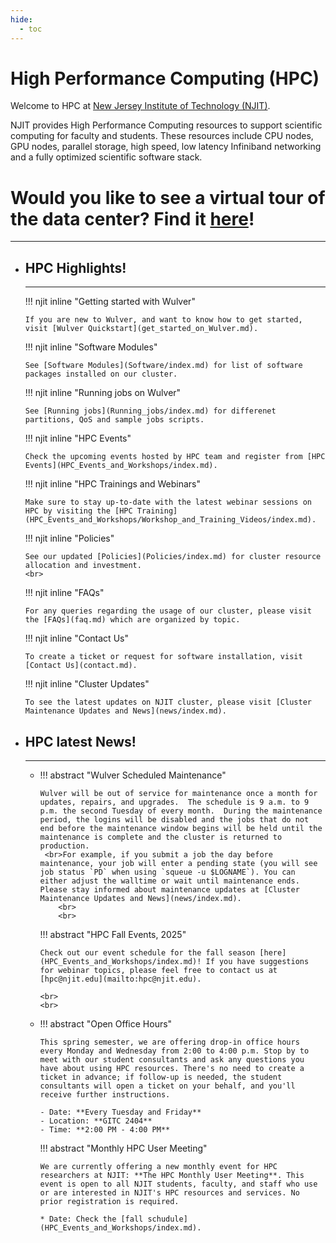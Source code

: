 ```yaml
---
hide:
  - toc
---
```


# High Performance Computing (HPC)

Welcome to HPC at [New Jersey Institute of Technology (NJIT)](https://www.njit.edu).

NJIT provides High Performance Computing resources to support scientific computing for faculty and students. These resources include CPU nodes, GPU nodes, parallel storage, high speed, low latency Infiniband networking and a fully optimized scientific software stack.

# Would you like to see a virtual tour of the data center? Find it [here](clusters/index.md#virtual-tour-of-njit-data-center)!
---

<div class="grid cards" markdown>

-   ## HPC Highlights!

    ---

    !!! njit inline "Getting started with Wulver"

        If you are new to Wulver, and want to know how to get started, visit [Wulver Quickstart](get_started_on_Wulver.md).

    !!! njit inline "Software Modules"

        See [Software Modules](Software/index.md) for list of software packages installed on our cluster.

    !!! njit inline "Running jobs on Wulver"

        See [Running jobs](Running_jobs/index.md) for differenet partitions, QoS and sample jobs scripts.

    !!! njit inline "HPC Events"
        
        Check the upcoming events hosted by HPC team and register from [HPC Events](HPC_Events_and_Workshops/index.md).

    !!! njit inline "HPC Trainings and Webinars"
        
        Make sure to stay up-to-date with the latest webinar sessions on HPC by visiting the [HPC Training](HPC_Events_and_Workshops/Workshop_and_Training_Videos/index.md).
    
    !!! njit inline "Policies"
        
        See our updated [Policies](Policies/index.md) for cluster resource allocation and investment.                                       
        <br>  
        



    !!! njit inline "FAQs"
        
        For any queries regarding the usage of our cluster, please visit the [FAQs](faq.md) which are organized by topic.

    !!! njit inline "Contact Us"

        To create a ticket or request for software installation, visit [Contact Us](contact.md).
    
    !!! njit inline "Cluster Updates"
        
        To see the latest updates on NJIT cluster, please visit [Cluster Maintenance Updates and News](news/index.md).
</div>

<div class="grid cards" markdown>

-   ## HPC latest News!

    ---
    
    <div class="grid cards" markdown>
 
    -   !!! abstract "Wulver Scheduled Maintenance"
            
            Wulver will be out of service for maintenance once a month for updates, repairs, and upgrades.  The schedule is 9 a.m. to 9 p.m. the second Tuesday of every month.  During the maintenance period, the logins will be disabled and the jobs that do not end before the maintenance window begins will be held until the maintenance is complete and the cluster is returned to production. 
             <br>For example, if you submit a job the day before maintenance, your job will enter a pending state (you will see job status `PD` when using `squeue -u $LOGNAME`). You can either adjust the walltime or wait until maintenance ends. Please stay informed about maintenance updates at [Cluster Maintenance Updates and News](news/index.md).
                <br>
                <br>

             

        !!! abstract "HPC Fall Events, 2025"

            Check out our event schedule for the fall season [here](HPC_Events_and_Workshops/index.md)! If you have suggestions for webinar topics, please feel free to contact us at [hpc@njit.edu](mailto:hpc@njit.edu).

            <br>
            <br>


    
    -   !!! abstract "Open Office Hours"
            
            This spring semester, we are offering drop-in office hours every Monday and Wednesday from 2:00 to 4:00 p.m. Stop by to meet with our student consultants and ask any questions you have about using HPC resources. There's no need to create a ticket in advance; if follow-up is needed, the student consultants will open a ticket on your behalf, and you'll receive further instructions. 

            - Date: **Every Tuesday and Friday**
            - Location: **GITC 2404**
            - Time: **2:00 PM - 4:00 PM**

        

        !!! abstract "Monthly HPC User Meeting"

            We are currently offering a new monthly event for HPC researchers at NJIT: **The HPC Monthly User Meeting**. This event is open to all NJIT students, faculty, and staff who use or are interested in NJIT's HPC resources and services. No prior registration is required.
        
            * Date: Check the [fall schudule](HPC_Events_and_Workshops/index.md).
    
    </div>

</div>

